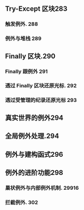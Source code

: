 ## Try-Except 区块283

### 触发例外. 288

### 例外与堆栈 289

## Finally 区块.290

### Finally 跟例外  291

### 透过 Finally 区块还原光标. 292

### 透过受管理的纪录还原光标 293

## 真实世界的例外294

## 全局例外处理.294

## 例外与建构函式296

## 例外的进阶功能298

### 巢状例外与内部例外机制. 29916

### 拦截例外. 302